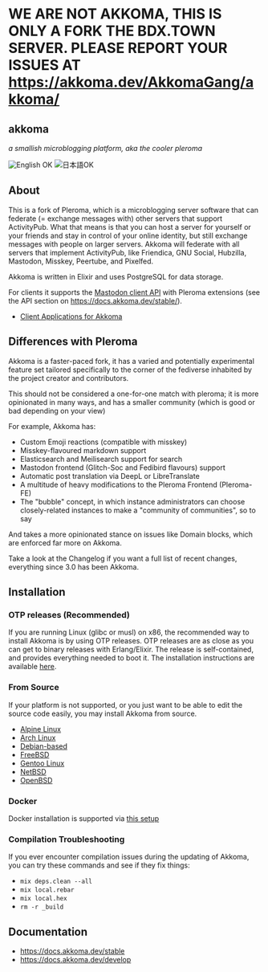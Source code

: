 # WE ARE NOT AKKOMA, THIS IS ONLY A FORK THE BDX.TOWN SERVER. PLEASE REPORT YOUR ISSUES AT https://akkoma.dev/AkkomaGang/akkoma/

## akkoma

*a smallish microblogging platform, aka the cooler pleroma*

![English OK](https://img.shields.io/badge/English-OK-blueviolet) ![日本語OK](https://img.shields.io/badge/%E6%97%A5%E6%9C%AC%E8%AA%9E-OK-blueviolet)

## About 

This is a fork of Pleroma, which is a microblogging server software that can federate (= exchange messages with) other servers that support ActivityPub. What that means is that you can host a server for yourself or your friends and stay in control of your online identity, but still exchange messages with people on larger servers. Akkoma will federate with all servers that implement ActivityPub, like Friendica, GNU Social, Hubzilla, Mastodon, Misskey, Peertube, and Pixelfed.

Akkoma is written in Elixir and uses PostgreSQL for data storage.

For clients it supports the [Mastodon client API](https://docs.joinmastodon.org/api/guidelines/) with Pleroma extensions (see the API section on <https://docs.akkoma.dev/stable/>).

- [Client Applications for Akkoma](https://docs.akkoma.dev/stable/clients/)

## Differences with Pleroma

Akkoma is a faster-paced fork, it has a varied and potentially experimental feature set tailored specifically to the corner of the fediverse inhabited by the project
creator and contributors.

This should not be considered a one-for-one match with pleroma; it is more opinionated in many ways, and has a smaller community (which is good or
bad depending on your view)

For example, Akkoma has:
- Custom Emoji reactions (compatible with misskey)
- Misskey-flavoured markdown support
- Elasticsearch and Meilisearch support for search
- Mastodon frontend (Glitch-Soc and Fedibird flavours) support
- Automatic post translation via DeepL or LibreTranslate
- A multitude of heavy modifications to the Pleroma Frontend (Pleroma-FE)
- The "bubble" concept, in which instance administrators can choose closely-related instances to make a "community of communities", so to say

And takes a more opinionated stance on issues like Domain blocks, which are enforced far more on Akkoma.

Take a look at the Changelog if you want a full list of recent changes, everything since 3.0 has been Akkoma.

## Installation

### OTP releases (Recommended)
If you are running Linux (glibc or musl) on x86, the recommended way to install Akkoma is by using OTP releases. OTP releases are as close as you can get to binary releases with Erlang/Elixir. The release is self-contained, and provides everything needed to boot it. The installation instructions are available [here](https://docs.akkoma.dev/stable/installation/otp_en/).

### From Source
If your platform is not supported, or you just want to be able to edit the source code easily, you may install Akkoma from source.

- [Alpine Linux](https://docs.akkoma.dev/stable/installation/alpine_linux_en/)
- [Arch Linux](https://docs.akkoma.dev/stable/installation/arch_linux_en/)
- [Debian-based](https://docs.akkoma.dev/stable/installation/debian_based_en/)
- [FreeBSD](https://docs.akkoma.dev/stable/installation/freebsd_en/)
- [Gentoo Linux](https://docs.akkoma.dev/stable/installation/gentoo_en/)
- [NetBSD](https://docs.akkoma.dev/stable/installation/netbsd_en/)
- [OpenBSD](https://docs.akkoma.dev/stable/installation/openbsd_en/)

### Docker
Docker installation is supported via [this setup](https://docs.akkoma.dev/stable/installation/docker_en/)

### Compilation Troubleshooting
If you ever encounter compilation issues during the updating of Akkoma, you can try these commands and see if they fix things:

- `mix deps.clean --all`
- `mix local.rebar`
- `mix local.hex`
- `rm -r _build`

## Documentation
- https://docs.akkoma.dev/stable
- https://docs.akkoma.dev/develop
